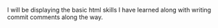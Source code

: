 I will be displaying the basic html skills I have learned along with writing commit comments along the way.